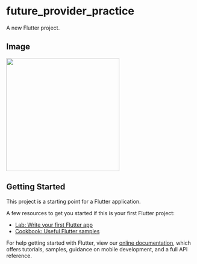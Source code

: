 # future_provider_practice

A new Flutter project.

## Image
<img src="https://user-images.githubusercontent.com/92189386/160313746-cdb540b5-fe45-4645-9653-1e55d7720dfc.png" width="300">

## Getting Started

This project is a starting point for a Flutter application.

A few resources to get you started if this is your first Flutter project:

- [Lab: Write your first Flutter app](https://flutter.dev/docs/get-started/codelab)
- [Cookbook: Useful Flutter samples](https://flutter.dev/docs/cookbook)

For help getting started with Flutter, view our
[online documentation](https://flutter.dev/docs), which offers tutorials,
samples, guidance on mobile development, and a full API reference.
